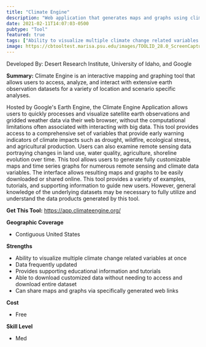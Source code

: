 ```yaml
---
title: "Climate Engine"
description: "Web application that generates maps and graphs using climate data from remotely sensed source data"
date: 2021-02-11T14:07:03-0500
pubtype: "Tool"
featured: true
tags: ["Ability to visualize multiple climate change related variables at once", "Data frequently updated", "Provides supporting educational information and tutorials", "Able to download customized data without needing to access and download entire dataset", "Can share maps and graphs via specifically generated web links"]
image: https://cbtooltest.marisa.psu.edu/images/TOOLID_28.0_ScreenCapture-1.png
---
```

Developed By: Desert Research Institute, University of Idaho, and Google

**Summary:** Climate Engine is an interactive mapping and graphing tool that allows users to access, analyze, and interact with extensive earth observation datasets for a variety of location and scenario specific analyses. 

Hosted by Google's Earth Engine, the Climate Engine Application allows users to quickly processes and visualize satellite earth observations and gridded weather data via their web browser, without the computational limitations often associated with interacting with big data. This tool provides access to a comprehensive set of variables that provide early warning indicators of climate impacts such as drought, wildfire, ecological stress, and agricultural production. Users can also examine remote sensing data portraying changes in land use, water quality, agriculture, shoreline evolution over time. This tool allows users to generate fully customizable maps and time series graphs for numerous remote sensing and climate data variables. The interface allows resulting maps and graphs to be easily downloaded or shared online. This tool provides a variety of examples, tutorials, and supporting information to guide new users. However, general knowledge of the underlying datasets may be necessary to fully utilize and understand the data products generated by this tool.



__**Get This Tool:**__ https://app.climateengine.org/

__**Geographic Coverage**__
- Contiguous United States

__**Strengths**__
-  Ability to visualize multiple climate change related variables at once
-  Data frequently updated
-  Provides supporting educational information and tutorials
-  Able to download customized data without needing to access and download entire dataset
-   Can share maps and graphs via specifically generated web links

__**Cost**__
- Free

__**Skill Level**__
- Med
